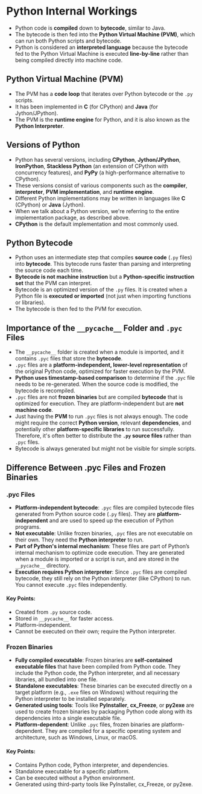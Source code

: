 # Python Internal Workings

- Python code is **compiled** down to **bytecode**, similar to Java.
- The bytecode is then fed into the **Python Virtual Machine (PVM)**, which can run both Python scripts and bytecode.
- Python is considered an **interpreted language** because the bytecode fed to the Python Virtual Machine is executed **line-by-line** rather than being compiled directly into machine code.

## Python Virtual Machine (PVM)
- The PVM has a **code loop** that iterates over Python bytecode or the `.py` scripts.
- It has been implemented in **C** (for CPython) and **Java** (for Jython/JPython).
- The PVM is the **runtime engine** for Python, and it is also known as the **Python Interpreter**.

## Versions of Python
- Python has several versions, including **CPython**, **Jython/JPython**, **IronPython**, **Stackless Python** (an extension of CPython with concurrency features), and **PyPy** (a high-performance alternative to CPython).
- These versions consist of various components such as the **compiler**, **interpreter**, **PVM implementation**, and **runtime engine**.
- Different Python implementations may be written in languages like **C** (CPython) or **Java** (Jython).
- When we talk about a Python version, we're referring to the entire implementation package, as described above.
- **CPython** is the default implementation and most commonly used.

## Python Bytecode
- Python uses an intermediate step that compiles **source code** (`.py` files) into **bytecode**. This bytecode runs faster than parsing and interpreting the source code each time.
- **Bytecode is not machine instruction** but a **Python-specific instruction set** that the PVM can interpret.
- Bytecode is an optimized version of the `.py` files. It is created when a Python file is **executed or imported** (not just when importing functions or libraries). 
- The bytecode is then fed to the PVM for execution.

## Importance of the `__pycache__` Folder and `.pyc` Files
- The `__pycache__` folder is created when a module is imported, and it contains `.pyc` files that store the **bytecode**.
- `.pyc` files are a **platform-independent, lower-level representation** of the original Python code, optimized for faster execution by the PVM.
- **Python uses timestamp-based comparison** to determine if the `.pyc` file needs to be re-generated. When the source code is modified, the bytecode is recompiled.
- `.pyc` files are not **frozen binaries** but are compiled **bytecode** that is optimized for execution. They are platform-independent but are **not machine code**.
- Just having the **PVM** to run `.pyc` files is not always enough. The code might require the correct **Python version**, relevant **dependencies**, and potentially other **platform-specific libraries** to run successfully. Therefore, it's often better to distribute the **`.py` source files** rather than `.pyc` files.
- Bytecode is always generated but might not be visible for simple scripts.

## Difference Between .pyc Files and Frozen Binaries

### .pyc Files

- **Platform-independent bytecode**: `.pyc` files are compiled bytecode files generated from Python source code (`.py` files). They are **platform-independent** and are used to speed up the execution of Python programs.
- **Not executable**: Unlike frozen binaries, `.pyc` files are not executable on their own. They need the **Python interpreter** to run.
- **Part of Python's internal mechanism**: These files are part of Python’s internal mechanism to optimize code execution. They are generated when a module is imported or a script is run, and are stored in the `__pycache__` directory.
- **Execution requires Python interpreter**: Since `.pyc` files are compiled bytecode, they still rely on the Python interpreter (like CPython) to run. You cannot execute `.pyc` files independently.

#### Key Points:
- Created from `.py` source code.
- Stored in `__pycache__` for faster access.
- Platform-independent.
- Cannot be executed on their own; require the Python interpreter.

### Frozen Binaries

- **Fully compiled executable**: Frozen binaries are **self-contained executable files** that have been compiled from Python code. They include the Python code, the Python interpreter, and all necessary libraries, all bundled into one file.
- **Standalone executables**: These binaries can be executed directly on a target platform (e.g., `.exe` files on Windows) without requiring the Python interpreter to be installed separately.
- **Generated using tools**: Tools like **PyInstaller**, **cx_Freeze**, or **py2exe** are used to create frozen binaries by packaging Python code along with its dependencies into a single executable file.
- **Platform-dependent**: Unlike `.pyc` files, frozen binaries are platform-dependent. They are compiled for a specific operating system and architecture, such as Windows, Linux, or macOS.

#### Key Points:
- Contains Python code, Python interpreter, and dependencies.
- Standalone executable for a specific platform.
- Can be executed without a Python environment.
- Generated using third-party tools like PyInstaller, cx_Freeze, or py2exe.
